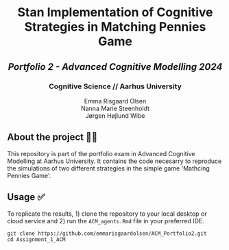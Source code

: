 <!-- PROJECT LOGO -->
<br />
<p align="center">
  
  <h1 align="center">Stan Implementation of Cognitive Strategies in Matching Pennies Game</h1> 
  <h2 align="center"><i>Portfolio 2 - Advanced Cognitive Modelling 2024</i></h2> 
  <h3 align="center">Cognitive Science // Aarhus University</h3>


  <p align="center">
    Emma Risgaard Olsen <br> Nanna Marie Steenholdt <br> Jørgen Højlund Wibe
  </p>
</p>


<!-- ABOUT THE PROJECT -->
## About the project 🤷‍♂️
This repository is part of the portfolio exam in Advanced Cognitive Modelling at Aarhus University. It contains the code necesarry to reproduce the simulations of two different strategies in the simple game 'Mathcing Pennies Game'.

<!-- USAGE -->
## Usage ✅
To replicate the results, 1) clone the repository to your local desktop or cloud service and 2) run the `ACM_agents.Rmd` file in your preferred IDE. 

```
git clone https://github.com/emmarisgaardolsen/ACM_Portfolio2.git
cd Assignment_1_ACM
```
